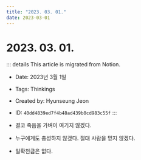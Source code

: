 ```yaml
---
title: "2023. 03. 01."
date: 2023-03-01
---
```


# 2023. 03. 01.

::: details This article is migrated from Notion.

- Date: 2023년 3월 1일
- Tags: Thinkings
- Created by: Hyunseung Jeon
- ID: `40dd4839ed7f4b48ad439b0cd983c55f`
  :::

- 결코 죽음을 가벼이 여기지 않겠다.
- 누구에게도 충성하지 않겠다. 절대 사람을 믿지 않겠다.
- 일확천금은 없다.
